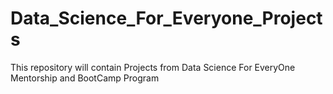 # Data_Science_For_Everyone_Projects
This repository will contain Projects from Data Science For EveryOne Mentorship and BootCamp Program
